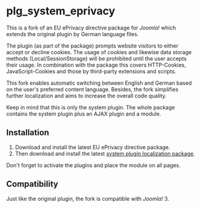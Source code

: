 # plg_system_eprivacy

This is a fork of an EU ePrivacy directive package for *Joomla!* which extends the original plugin by German language files.

The plugin (as part of the package) prompts website visitors to either accept or decline cookies.
The usage of cookies and likewise data storage methods (Local/SessionStorage) will be prohibited until the user accepts their usage.
In combination with the package this covers HTTP-Cookies, JavaScript-Cookies and those by third-party extensions and scripts.

This fork enables automatic switching between English and German based on the user's preferred content language.
Besides, the fork simplifies further localization and aims to increase the overall code quality.

Keep in mind that this is only the system plugin.
The whole package contains the system plugin plus an AJAX plugin and a module.

## Installation

1. Download and install the latest EU ePrivacy directive package.
1. Then download and install the latest [system plugin localization package](https://github.com/sebschlicht/plg_system_eprivacy/releases).

Don't forget to activate the plugins and place the module on all pages.

## Compatibility

Just like the original plugin, the fork is compatible with *Joomla!* 3.
